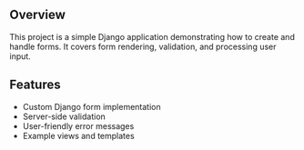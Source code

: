
## Overview

This project is a simple Django application demonstrating how to create and handle forms. It covers form rendering, validation, and processing user input.

## Features

- Custom Django form implementation
- Server-side validation
- User-friendly error messages
- Example views and templates

